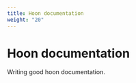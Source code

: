 ```yaml
---
title: Hoon documentation
weight: "20"
---
```


# Hoon documentation

Writing good hoon documentation.



